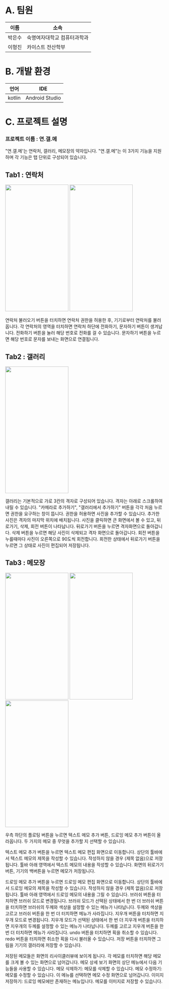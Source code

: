 # A. 팀원
|이름|소속|
|---|---|
|박은수|숙명여자대학교 컴퓨터과학과|
|이형진|카이스트 전산학부|
# B. 개발 환경
|언어|IDE|
|---|---|
|kotlin|Android Studio|
# C. 프로젝트 설명
### 프로젝트 이름 : 연.갤.메
"연.갤.메'는 연락처, 갤러리, 메모장의 약자입니다. "연.갤.메"는 이 3가지 기능을 지원하며 각 기능은 탭 단위로 구성되어 있습니다. 
## Tab1 : 연락처
<img src="https://github.com/rangatarget/madcamp_1/assets/110696075/62b98f63-c0be-4d59-bc4a-dd6f90fa4a9b"  width="200" height="400"/>
<img src="https://github.com/rangatarget/madcamp_1/assets/110696075/9cfd9e30-95ca-4fe7-9871-19ae815a005f"  width="200" height="400"/>

연락처 불러오기 버튼을 터치하면 연락처 권한을 허용한 후, 기기로부터 연락처를 불러옵니다.
각 연락처의 영역을 터치하면 연락처 하단에 전화하기, 문자하기 버튼이 생겨납니다.
전화하기 버튼을 눌러 해당 번호로 전화를 걸 수 있습니다.
문자하기 버튼을 누르면 해당 번호로 문자를 보내는 화면으로 연결됩니다.

## Tab2 : 갤러리
<img src="https://github.com/rangatarget/madcamp_1/assets/110696075/c68fc80d-2111-4ca7-9197-4573422fad42"  width="200" height="400"/>

갤러리는 기본적으로 가로 3칸의 격자로 구성되어 있습니다. 격자는 아래로 스크롤하여 내릴 수 있습니다. "카메라로 추가하기", "갤러리에서 추가하기" 버튼을 각각 처음 누르면 권한을 요구하는 창이 뜹니다. 권한을 허용하면 사진을 추가할 수 있습니다. 추가한 사진은 격자의 마지막 위치에 배치됩니다. 사진을 클릭하면 큰 화면에서 볼 수 있고, 뒤로가기, 삭제, 회전 버튼이 나타납니다. 뒤로가기 버튼을 누르면 격자화면으로 돌아갑니다. 삭제 버튼을 누르면 해당 사진이 삭제되고 격자 화면으로 돌아갑니다. 회전 버튼을 누를때마다 사진이 오른쪽으로 90도씩 회전합니다. 회전한 상태에서 뒤로가기 버튼을 누르면 그 상태로 사진이 편집되어 저장됩니다.

## Tab3 : 메모장
<img src="https://github.com/rangatarget/madcamp_1/assets/110696075/c8e6f616-d1f2-4108-b0f3-16899c82a9ad"  width="200" height="400"/>
<img src="https://github.com/rangatarget/madcamp_1/assets/110696075/d80a6221-be91-495b-ab1a-613445f54319"  width="200" height="400"/>
<img src="https://github.com/rangatarget/madcamp_1/assets/110696075/44e59a76-a696-4fa9-8b11-fac228a4daf9"  width="200" height="400"/>


우측 하단의 플로팅 버튼을 누르면 텍스트 메모 추가 버튼, 드로잉 메모 추가 버튼이 올라옵니다. 두 가지의 메모 중 무엇을 추가할 지 선택할 수 있습니다.

텍스트 메모 추가 버튼을 누르면 텍스트 메모 편집 화면으로 이동합니다.
상단의 툴바에서 텍스트 메모의 제목을 작성할 수 있습니다. 작성하지 않을 경우 (제목 없음)으로 저장됩니다.
툴바 아래 영역에서 텍스트 메모의 내용을 작성할 수 있습니다. 
화면의 뒤로가기 버튼, 기기의 백버튼을 누르면 메모가 저장됩니다.

드로잉 메모 추가 버튼을 누르면 드로잉 메모 편집 화면으로 이동합니다.
상단의 툴바에서 드로잉 메모의 제목을 작성할 수 있습니다. 작성하지 않을 경우 (제목 없음)으로 저장됩니다.
툴바 아래 영역에서 드로잉 메모의 내용을 그릴 수 있습니다.
브러쉬 버튼을 터치하면 브러쉬 모드로 변경됩니다. 브러쉬 모드가 선택된 상태에서 한 번 더 브러쉬 버튼을 터치하면 브러쉬의 두께와 색상을 설정할 수 있는 메뉴가 나타납니다. 두께와 색상을 고르고 브러쉬 버튼을 한 번 더 터치하면 메뉴가 사라집니다.
지우개 버튼을 터치하면 지우개 모드로 변경됩니다. 지우개 모드가 선택된 상태에서 한 번 더 지우개 버튼을 터치하면 지우개의 두께를 설정할 수 있는 메뉴가 나타납니다. 두께를 고르고 지우개 버튼을 한 번 더 터치하면 메뉴가 사라집니다.
undo 버튼을 터치하면 획을 취소할 수 있습니다.
redo 버튼을 터치하면 취소한 획을 다시 불러올 수 있습니다.
저장 버튼을 터치하면 그림을 기기의 갤러리에 저장할 수 있습니다.

저장된 메모들은 화면의 리사이클러뷰에 보이게 됩니다. 각 메모를 터치하면 해당 메모를 크게 볼 수 있는 화면으로 넘어갑니다. 
메모 상세 보기 화면의 상단 메뉴에서 다음 기능들을 사용할 수 있습니다.
메모 삭제하기: 메모를 삭제할 수 있습니다.
메모 수정하기: 메모를 수정할 수 있습니다. 이 메뉴를 선택하면 메모 수정 화면으로 넘어갑니다.
이미지 저장하기: 드로잉 메모에만 존재하는 메뉴입니다. 메모를 이미지로 저장할 수 있습니다.
